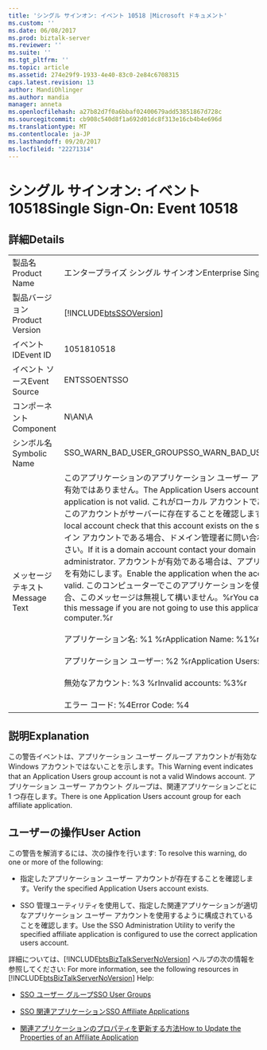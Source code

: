 ```yaml
---
title: 'シングル サインオン: イベント 10518 |Microsoft ドキュメント'
ms.custom: ''
ms.date: 06/08/2017
ms.prod: biztalk-server
ms.reviewer: ''
ms.suite: ''
ms.tgt_pltfrm: ''
ms.topic: article
ms.assetid: 274e29f9-1933-4e40-83c0-2e84c6708315
caps.latest.revision: 13
author: MandiOhlinger
ms.author: mandia
manager: anneta
ms.openlocfilehash: a27b82d7f0a6bbaf02400679add53851867d728c
ms.sourcegitcommit: cb908c540d8f1a692d01dc8f313e16cb4b4e696d
ms.translationtype: MT
ms.contentlocale: ja-JP
ms.lasthandoff: 09/20/2017
ms.locfileid: "22271314"
---
```

# <a name="single-sign-on-event-10518"></a><span data-ttu-id="9e118-102">シングル サインオン: イベント 10518</span><span class="sxs-lookup"><span data-stu-id="9e118-102">Single Sign-On: Event 10518</span></span>
## <a name="details"></a><span data-ttu-id="9e118-103">詳細</span><span class="sxs-lookup"><span data-stu-id="9e118-103">Details</span></span>  
  
|||  
|-|-|  
|<span data-ttu-id="9e118-104">製品名</span><span class="sxs-lookup"><span data-stu-id="9e118-104">Product Name</span></span>|<span data-ttu-id="9e118-105">エンタープライズ シングル サインオン</span><span class="sxs-lookup"><span data-stu-id="9e118-105">Enterprise Single Sign-On</span></span>|  
|<span data-ttu-id="9e118-106">製品バージョン</span><span class="sxs-lookup"><span data-stu-id="9e118-106">Product Version</span></span>|[!INCLUDE[btsSSOVersion](../includes/btsssoversion-md.md)]|  
|<span data-ttu-id="9e118-107">イベント ID</span><span class="sxs-lookup"><span data-stu-id="9e118-107">Event ID</span></span>|<span data-ttu-id="9e118-108">10518</span><span class="sxs-lookup"><span data-stu-id="9e118-108">10518</span></span>|  
|<span data-ttu-id="9e118-109">イベント ソース</span><span class="sxs-lookup"><span data-stu-id="9e118-109">Event Source</span></span>|<span data-ttu-id="9e118-110">ENTSSO</span><span class="sxs-lookup"><span data-stu-id="9e118-110">ENTSSO</span></span>|  
|<span data-ttu-id="9e118-111">コンポーネント</span><span class="sxs-lookup"><span data-stu-id="9e118-111">Component</span></span>|<span data-ttu-id="9e118-112">N\A</span><span class="sxs-lookup"><span data-stu-id="9e118-112">N\A</span></span>|  
|<span data-ttu-id="9e118-113">シンボル名</span><span class="sxs-lookup"><span data-stu-id="9e118-113">Symbolic Name</span></span>|<span data-ttu-id="9e118-114">SSO_WARN_BAD_USER_GROUP</span><span class="sxs-lookup"><span data-stu-id="9e118-114">SSO_WARN_BAD_USER_GROUP</span></span>|  
|<span data-ttu-id="9e118-115">メッセージ テキスト</span><span class="sxs-lookup"><span data-stu-id="9e118-115">Message Text</span></span>|<span data-ttu-id="9e118-116">このアプリケーションのアプリケーション ユーザー アカウントは有効ではありません。</span><span class="sxs-lookup"><span data-stu-id="9e118-116">The Application Users account for this application is not valid.</span></span> <span data-ttu-id="9e118-117">これがローカル アカウントである場合、このアカウントがサーバーに存在することを確認します。</span><span class="sxs-lookup"><span data-stu-id="9e118-117">If it is a local account check that this account exists on the server.</span></span> <span data-ttu-id="9e118-118">ドメイン アカウントである場合、ドメイン管理者に問い合わせてください。</span><span class="sxs-lookup"><span data-stu-id="9e118-118">If it is a domain account contact your domain administrator.</span></span> <span data-ttu-id="9e118-119">アカウントが有効である場合は、アプリケーションを有効にします。</span><span class="sxs-lookup"><span data-stu-id="9e118-119">Enable the application when the account is valid.</span></span> <span data-ttu-id="9e118-120">このコンピューターでこのアプリケーションを使用しない場合、このメッセージは無視して構いません。%r</span><span class="sxs-lookup"><span data-stu-id="9e118-120">You can ignore this message if you are not going to use this application on this computer.%r</span></span><br /><br /> <span data-ttu-id="9e118-121">アプリケーション名: %1 %r</span><span class="sxs-lookup"><span data-stu-id="9e118-121">Application Name: %1%r</span></span><br /><br /> <span data-ttu-id="9e118-122">アプリケーション ユーザー: %2 %r</span><span class="sxs-lookup"><span data-stu-id="9e118-122">Application Users: %2%r</span></span><br /><br /> <span data-ttu-id="9e118-123">無効なアカウント: %3 %r</span><span class="sxs-lookup"><span data-stu-id="9e118-123">Invalid accounts: %3%r</span></span><br /><br /> <span data-ttu-id="9e118-124">エラー コード: %4</span><span class="sxs-lookup"><span data-stu-id="9e118-124">Error Code: %4</span></span>|  
  
## <a name="explanation"></a><span data-ttu-id="9e118-125">説明</span><span class="sxs-lookup"><span data-stu-id="9e118-125">Explanation</span></span>  
 <span data-ttu-id="9e118-126">この警告イベントは、アプリケーション ユーザー グループ アカウントが有効な Windows アカウントではないことを示します。</span><span class="sxs-lookup"><span data-stu-id="9e118-126">This Warning event indicates that an Application Users group account is not a valid Windows account.</span></span> <span data-ttu-id="9e118-127">アプリケーション ユーザー アカウント グループは、関連アプリケーションごとに 1 つ存在します。</span><span class="sxs-lookup"><span data-stu-id="9e118-127">There is one Application Users account group for each affiliate application.</span></span>  
  
## <a name="user-action"></a><span data-ttu-id="9e118-128">ユーザーの操作</span><span class="sxs-lookup"><span data-stu-id="9e118-128">User Action</span></span>  
 <span data-ttu-id="9e118-129">この警告を解消するには、次の操作を行います: </span><span class="sxs-lookup"><span data-stu-id="9e118-129">To resolve this warning, do one or more of the following:</span></span>  
  
-   <span data-ttu-id="9e118-130">指定したアプリケーション ユーザー アカウントが存在することを確認します。</span><span class="sxs-lookup"><span data-stu-id="9e118-130">Verify the specified Application Users account exists.</span></span>  
  
-   <span data-ttu-id="9e118-131">SSO 管理ユーティリティを使用して、指定した関連アプリケーションが適切なアプリケーション ユーザー アカウントを使用するように構成されていることを確認します。</span><span class="sxs-lookup"><span data-stu-id="9e118-131">Use the SSO Administration Utility to verify the specified affiliate application is configured to use the correct application users account.</span></span>  
  
 <span data-ttu-id="9e118-132">詳細については、[!INCLUDE[btsBizTalkServerNoVersion](../includes/btsbiztalkservernoversion-md.md)] ヘルプの次の情報を参照してください: </span><span class="sxs-lookup"><span data-stu-id="9e118-132">For more information, see the following resources in [!INCLUDE[btsBizTalkServerNoVersion](../includes/btsbiztalkservernoversion-md.md)] Help:</span></span>  
  
-   [<span data-ttu-id="9e118-133">SSO ユーザー グループ</span><span class="sxs-lookup"><span data-stu-id="9e118-133">SSO User Groups</span></span>](../core/sso-user-groups.md)  
  
-   [<span data-ttu-id="9e118-134">SSO 関連アプリケーション</span><span class="sxs-lookup"><span data-stu-id="9e118-134">SSO Affiliate Applications</span></span>](../core/sso-affiliate-applications.md)  
  
-   [<span data-ttu-id="9e118-135">関連アプリケーションのプロパティを更新する方法</span><span class="sxs-lookup"><span data-stu-id="9e118-135">How to Update the Properties of an Affiliate Application</span></span>](../core/how-to-update-the-properties-of-an-affiliate-application.md)
